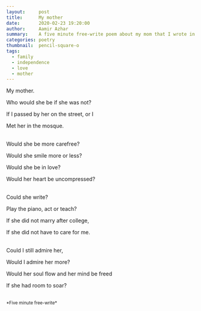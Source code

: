 ```yaml
---
layout:     post
title:      My mother
date:       2020-02-23 19:20:00
author:     Aamir Azhar
summary:    A five minute free-write poem about my mom that I wrote in a writing group meeting.
categories: poetry
thumbnail:  pencil-square-o
tags:
  - family
  - independence
  - love
  - mother
---
```

My mother.

Who would she be if she was not?

If I passed by her on the street, or I

Met her in the mosque.

<br>
Would she be more carefree?

Would she smile more or less?

Would she be in love?

Would her heart be uncompressed?

<br>
Could she write?

Play the piano, act or teach?

If she did not marry after college,

If she did not have to care for me.

<br>
Could I still admire her,

Would I admire her more?

Would her soul flow and her mind be freed

If she had room to soar?

<br>
<sup>*Five minute free-write*</sup>
